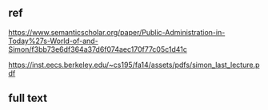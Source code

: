 



## ref

https://www.semanticscholar.org/paper/Public-Administration-in-Today%27s-World-of-and-Simon/f3bb73e6df364a37d6f074aec170f77c05c1d41c

https://inst.eecs.berkeley.edu/~cs195/fa14/assets/pdfs/simon_last_lecture.pdf

## full text

